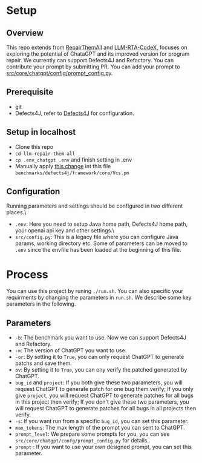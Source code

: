 # Setup

## Overview
This repo extends from [RepairThemAll](https://github.com/program-repair/RepairThemAll) and [LLM-RTA-CodeX](https://github.com/ASSERT-KTH/llm-repair-them-all), focuses on exploring the potential of ChataGPT and its improved version for program repair. We currently can support Defects4J and Refactory. You can contribute your prompt by submitting PR. You can add your prompt to [src/core/chatgpt/config/prompt_config.py](https://github.com/ASSERT-KTH/llm-repair-them-all/blob/chatgpt/src/core/chatgpt/config/prompt_config.py).

## Prerequisite
  * git
  * Defects4J, refer to [Defects4J](https://github.com/rjust/defects4j) for configuration.
 
## Setup in localhost
  * Clone this repo
  * `cd llm-repair-them-all`
  * `cp .env_chatgpt .env` and finish setting in .env
  * Manually apply [this change](https://github.com/rjust/defects4j/pull/499) int this file `benchmarks/defects4j/framework/core/Vcs.pm`

## Configuration
Running parameters and settings should be configured in two different places.\
* `.env`: Here you need to setup Java home path, Defects4J home path, your openai api key and other settings.\
* `src/config.py`: This is a legacy file where you can configure Java params, working directory etc. Some of parameters can be moved to `.env` since the envfile has been loaded at the beginning of this file.

# Process
You can use this project by runing `./run.sh`. You can also specific your requirments by changing the parameters in `run.sh`. We describe some key parameters in the following.
## Parameters
- `-b`: The benchmark you want to use. Now we can support Defects4J and Refactory.
- `-m`: The version of ChatGPT you want to use.
- `-or`: By setting it to `True`, you can only request ChatGPT to generate patchs and save them.
- `ov`: By setting it to `True`, you can ony verify the patched generated by ChatGPT.
- `bug_id` and `project`: If you both give these two parameters, you will request ChatGPT to generate patch for one bug them verify; If you only give `project`, you will request ChatGPT to generate patches for all bugs in this project then verify; If you don't give these two parameters, you will request ChatGPT to generate patches for all bugs in all projects then verify.
- `-s`: If you want run from a specific `bug_id`, you can set this parameter.
- `max_tokens`: The max length of the prompt you can sent to ChatGPT.
- `prompt_level`: We prepare some prompts for you, you can see `src/core/chatgpt/confg/prompt_config.py` for details.
- `prompt` : If you want to use your own designed prompt, you can set this parameter.
